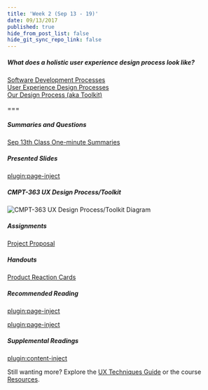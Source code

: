 ```yaml
---
title: 'Week 2 (Sep 13 - 19)'
date: 09/13/2017
published: true
hide_from_post_list: false
hide_git_sync_repo_link: false
---
```


##### What does a holistic user experience design process look like?
[Software Development Processes](https://www.swipe.to/9967fp?p=2rXR1F3mH)  
[User Experience Design Processes](https://www.swipe.to/9967fp?p=bhT4QfB2J)  
[Our Design Process (aka Toolkit)](https://www.swipe.to/9967fp?p=1Mb9rDTJS)  

===

##### Summaries and Questions  
[Sep 13th Class One-minute Summaries](https://canvas.sfu.ca/courses/36662/assignments/267537)

##### Presented Slides  
[plugin:page-inject](/slides/unit-02)

##### CMPT-363 UX Design Process/Toolkit
![CMPT-363 UX Design Process/Toolkit Diagram](/images/ux-design-process-v4.png)

##### Assignments
[Project Proposal](https://canvas.sfu.ca/courses/36662/assignments/267529)   

##### Handouts
[Product Reaction Cards](https://canvas.sfu.ca/courses/36662/files/folder/Handouts/Product%20Reaction%20Cards)  

##### Recommended Reading  
[plugin:page-inject](/readings/unit-02)

[plugin:page-inject](/h5p/user-centered-design)

##### Supplemental Readings  
[plugin:content-inject](/topics-guide/what-does-a-holistic-user-experience-design-process-look-like/user-centered-design)   

Still wanting more? Explore the [UX Techniques Guide](../../topics-guide) or the course [Resources](../../resources).
